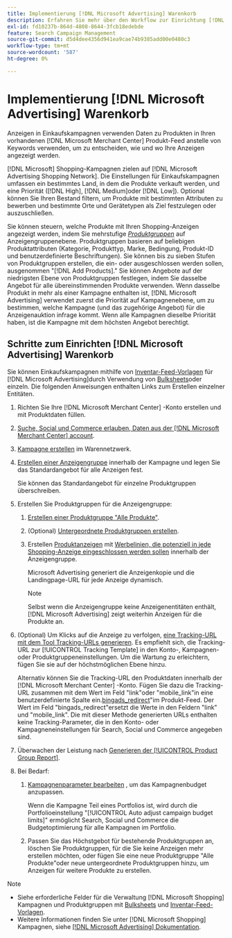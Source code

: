 ```yaml
---
title: Implementierung [!DNL Microsoft Advertising] Warenkorb
description: Erfahren Sie mehr über den Workflow zur Einrichtung [!DNL Microsoft Advertising] Einkaufskampagnen.
exl-id: fd10237b-864d-4808-8644-3fcb18edebde
feature: Search Campaign Management
source-git-commit: d5d4dee4356d941ea9cae74b9385add00e0480c3
workflow-type: tm+mt
source-wordcount: '587'
ht-degree: 0%

---
```


# Implementierung [!DNL Microsoft Advertising] Warenkorb

Anzeigen in Einkaufskampagnen verwenden Daten zu Produkten in Ihren vorhandenen [!DNL Microsoft Merchant Center] Produkt-Feed anstelle von Keywords verwenden, um zu entscheiden, wie und wo Ihre Anzeigen angezeigt werden.

[!DNL Microsoft] Shopping-Kampagnen zielen auf [!DNL Microsoft Advertising Shopping Network]. Die Einstellungen für Einkaufskampagnen umfassen ein bestimmtes Land, in dem die Produkte verkauft werden, und eine Priorität ([!DNL High], [!DNL Medium]oder [!DNL Low]). Optional können Sie Ihren Bestand filtern, um Produkte mit bestimmten Attributen zu bewerben und bestimmte Orte und Gerätetypen als Ziel festzulegen oder auszuschließen.

Sie können steuern, welche Produkte mit Ihren Shopping-Anzeigen angezeigt werden, indem Sie mehrstufige *[Produktgruppen](/help/search-social-commerce/campaign-management/campaigns/product-group-about.md)* auf Anzeigengruppenebene. Produktgruppen basieren auf beliebigen Produktattributen (Kategorie, Produkttyp, Marke, Bedingung, Produkt-ID und benutzerdefinierte Beschriftungen). Sie können bis zu sieben Stufen von Produktgruppen erstellen, die ein- oder ausgeschlossen werden sollen, ausgenommen &quot;[!DNL Add Products].&quot; Sie können Angebote auf der niedrigsten Ebene von Produktgruppen festlegen, indem Sie dasselbe Angebot für alle übereinstimmenden Produkte verwenden. Wenn dasselbe Produkt in mehr als einer Kampagne enthalten ist, [!DNL Microsoft Advertising] verwendet zuerst die Priorität auf Kampagnenebene, um zu bestimmen, welche Kampagne (und das zugehörige Angebot) für die Anzeigenauktion infrage kommt. Wenn alle Kampagnen dieselbe Priorität haben, ist die Kampagne mit dem höchsten Angebot berechtigt.

## Schritte zum Einrichten [!DNL Microsoft Advertising] Warenkorb

Sie können Einkaufskampagnen mithilfe von [Inventar-Feed-Vorlagen](/help/search-social-commerce/campaign-management/inventory-feeds/inventory-feeds-about.md) für [!DNL Microsoft Advertising]durch Verwendung von [Bulksheets](/help/search-social-commerce/campaign-management/bulksheets/bulksheet-about.md)oder einzeln. Die folgenden Anweisungen enthalten Links zum Erstellen einzelner Entitäten.

1. Richten Sie Ihre [!DNL Microsoft Merchant Center] -Konto erstellen und mit Produktdaten füllen.

1. [Suche, Social und Commerce erlauben, Daten aus der [!DNL Microsoft Merchant Center] account](/help/search-social-commerce/campaign-management/accounts/merchant-account-manage.md).

1. [Kampagne erstellen](/help/search-social-commerce/campaign-management/campaigns/campaign-manage.md) im Warennetzwerk.

1. [Erstellen einer Anzeigengruppe](/help/search-social-commerce/campaign-management/campaigns/ad-group-manage.md) innerhalb der Kampagne und legen Sie das Standardangebot für alle Anzeigen fest.

   Sie können das Standardangebot für einzelne Produktgruppen überschreiben.

1. Erstellen Sie Produktgruppen für die Anzeigengruppe:

   1. [Erstellen einer Produktgruppe &quot;Alle Produkte&quot;](/help/search-social-commerce/campaign-management/campaigns/product-group-manage.md).

   1. (Optional) [Untergeordnete Produktgruppen erstellen](/help/search-social-commerce/campaign-management/campaigns/product-group-manage.md).

   1. Erstellen [Produktanzeigen](/help/search-social-commerce/campaign-management/campaigns/ad-manage.md) mit [Werbelinien, die potenziell in jede Shopping-Anzeige eingeschlossen werden sollen](/help/search-social-commerce/campaign-management/campaigns/product-group-settings-microsoft.md) innerhalb der Anzeigengruppe.

      Microsoft Advertising generiert die Anzeigenkopie und die Landingpage-URL für jede Anzeige dynamisch.

      >[!NOTE]
      >
      >Selbst wenn die Anzeigengruppe keine Anzeigenentitäten enthält, [!DNL Microsoft Advertising] zeigt weiterhin Anzeigen für die Produkte an.

1. (Optional) Um Klicks auf die Anzeige zu verfolgen, [eine Tracking-URL mit dem Tool Tracking-URLs generieren](/help/search-social-commerce/tools/click-tracking-url-generate.md). Es empfiehlt sich, die Tracking-URL zur [!UICONTROL Tracking Template] in den Konto-, Kampagnen- oder Produktgruppeneinstellungen. Um die Wartung zu erleichtern, fügen Sie sie auf der höchstmöglichen Ebene hinzu.

   Alternativ können Sie die Tracking-URL den Produktdaten innerhalb der [!DNL Microsoft Merchant Center] -Konto. Fügen Sie dazu die Tracking-URL zusammen mit dem Wert im Feld &quot;link&quot;oder &quot;mobile_link&quot;in eine benutzerdefinierte Spalte ein.[bingads_redirect](https://help.ads.microsoft.com/#apex/3/en/51084)&quot;im Produkt-Feed. Der Wert im Feld &quot;bingads_redirect&quot;ersetzt die Werte in den Feldern &quot;link&quot; und &quot;mobile_link&quot;. Die mit dieser Methode generierten URLs enthalten keine Tracking-Parameter, die in den Konto- oder Kampagneneinstellungen für Search, Social und Commerce angegeben sind.

1. Überwachen der Leistung nach [Generieren der [!UICONTROL Product Group Report]](/help/search-social-commerce/reports/management/basic-advanced/basic-advanced-report-generate.md).

1. Bei Bedarf:

   1. [Kampagnenparameter bearbeiten](/help/search-social-commerce/campaign-management/campaigns/campaign-manage.md) , um das Kampagnenbudget anzupassen.

      Wenn die Kampagne Teil eines Portfolios ist, wird durch die Portfolioeinstellung &quot;[!UICONTROL Auto adjust campaign budget limits]&quot; ermöglicht Search, Social und Commerce die Budgetoptimierung für alle Kampagnen im Portfolio.

   1. Passen Sie das Höchstgebot für bestehende Produktgruppen an, löschen Sie Produktgruppen, für die Sie keine Anzeigen mehr erstellen möchten, oder fügen Sie eine neue Produktgruppe &quot;Alle Produkte&quot;oder neue untergeordnete Produktgruppen hinzu, um Anzeigen für weitere Produkte zu erstellen.

>[!NOTE]
>
>* Siehe erforderliche Felder für die Verwaltung [!DNL Microsoft Shopping] Kampagnen und Produktgruppen mit [Bulksheets](/help/search-social-commerce/campaign-management/bulksheets/bulksheet-data-formats/bulksheet-data-microsoft.md) und [Inventar-Feed-Vorlagen](/help/search-social-commerce/campaign-management/inventory-feeds/ad-templates/template-microsoft-shopping.md).
>* Weitere Informationen finden Sie unter [!DNL Microsoft Shopping] Kampagnen, siehe [[!DNL Microsoft Advertising] Dokumentation](https://help.ads.microsoft.com/#apex/3/en/50903).
